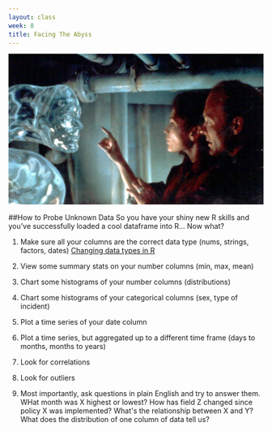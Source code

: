 ```yaml
---
layout: class
week: 8
title: Facing The Abyss
---
```


<img src="face.jpg">

##How to Probe Unknown Data
So you have your shiny new R skills and you’ve successfully loaded a cool dataframe into R... Now what?

1. Make sure all your columns are the correct data type (nums, strings, factors, dates)
  [Changing data types in R](tktk)

2. View some summary stats on your number columns (min, max, mean)

3. Chart some histograms of your number columns (distributions)

4. Chart some histograms of your categorical columns (sex, type of incident)

5. Plot a time series of your date column

6. Plot a time series, but aggregated up to a different time frame (days to months, months to years)

7. Look for correlations

8. Look for outliers

9. Most importantly, ask questions in plain English and try to answer them. WHat month was X highest or lowest? How has field Z changed since policy X was implemented? What's the relationship between X and Y? What does the distribution of one column of data tell us?